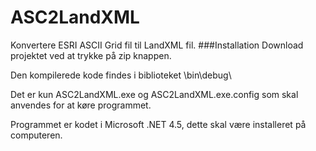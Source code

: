 ASC2LandXML
===========
Konvertere ESRI ASCII Grid fil til LandXML fil.
###Installation
Download projektet ved at trykke på zip knappen.

Den kompilerede kode findes i biblioteket \bin\debug\

Det er kun ASC2LandXML.exe og ASC2LandXML.exe.config som skal anvendes for at køre programmet.

Programmet er kodet i Microsoft .NET 4.5, dette skal være installeret på computeren.
